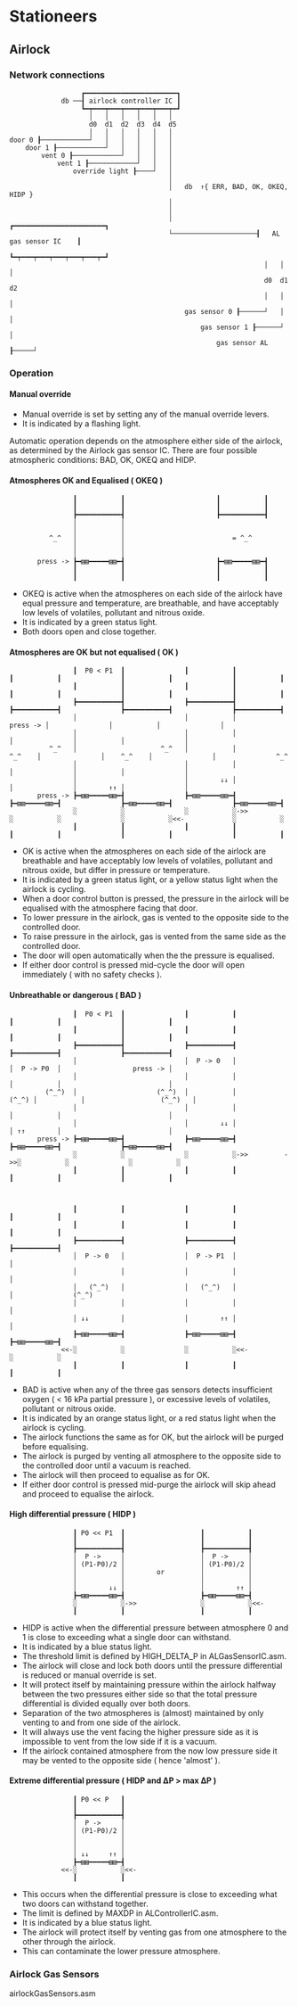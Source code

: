 # Stationeers
## Airlock
### Network connections

                      ┏━━━━━━━━━━━━━━━━━━━━━━━┓
                 db ──┨ airlock controller IC ┃
                      ┗━┯━━━┯━━━┯━━━┯━━━┯━━━┯━┛
                        │   │   │   │   │   │   
                        d0  d1  d2  d3  d4  d5  
                        │   │   │   │   │   │   
    door 0 ┠────────────┘   │   │   │   │   │
        door 1 ┠────────────┘   │   │   │   │
            vent 0 ┠────────────┘   │   │   │
                vent 1 ┠────────────┘   │   │
                    override light ┠────┘   │
                                            │
                                            │   db  ↑{ ERR, BAD, OK, OKEQ, HIDP }
                                            │        
                                            │        
                                            │                     ┏━━━━━━━━━━━━━━━━━━━━━━━┓
                                            └─────────────────────┨   AL gas sensor IC    ┃
                                                                  ┗━┯━━━┯━━━┯━━━┯━━━┯━━━┯━┛
                                                                    │   │   │  
                                                                    d0  d1  d2  
                                                                    │   │   │
                                                gas sensor 0 ┠──────┘   │   │
                                                    gas sensor 1 ┠──────┘   │
                                                        gas sensor AL ┠─────┘
                                                
                                



        
### Operation

#### Manual override
* Manual override is set by setting any of the manual override levers.
* It is indicated by a flashing light.

Automatic operation depends on the atmosphere either side of the airlock, as determined by the Airlock gas sensor IC.
There are four possible atmospheric conditions: BAD, OK, OKEQ and HIDP.

#### Atmospheres OK and Equalised ( OKEQ )

                    ┃           ┃                       ┃           ┃
                    ┃           ┃                       ┃           ┃   
                    ┣━━━━━━━━━━━┫                       ┣━━━━━━━━━━━┫   
                    │           │                                    
                    │           │                                    
              ^_^   │           │                           = ^_^
                    │           │                                    
                    │           │                                    
           press -> ┣━▤▤━━━━━▤▤━┫                       ┣━▤▤━━━━━▤▤━┫
                    ┃           ┃                       ┃           ┃   
                    ┃           ┃                       ┃           ┃

* OKEQ is active when the atmospheres on each side of the airlock have equal pressure and temperature, are breathable, and have acceptably low levels of volatiles, pollutant and nitrous oxide. 
* It is indicated by a green status light.
* Both doors open and close together.

#### Atmospheres are OK but not equalised ( OK )

                    ┃  P0 < P1  ┃               ┃           ┃               ┃           ┃               ┃           ┃               ┃           ┃
                    ┃           ┃               ┃           ┃               ┃           ┃               ┃           ┃               ┃           ┃
                    ┣━━━━━━━━━━━┫               ┣━━━━━━━━━━━┫               ┣━━━━━━━━━━━┫               ┣━━━━━━━━━━━┫               ┣━━━━━━━━━━━┫
                    │                           │           │                  press -> │               │           │               │            
                    │                           │           │                           │               │           │               │            
              ^_^   │                     ^_^   │           │                    ^_^    │               │    ^_^    │               │               ^_^
                    │                           │           │                           │               │           │               │            
                    │                           │        ↓↓ │                           │               │        ↑↑ │               │            
           press -> ┣━▤▤━━━━━▤▤━┫               ┣━▤▤━━━━━▤▤━┫               ┣━▤▤━━━━━▤▤━┫               ┣━▤▤━━━━━▤▤━┫               ┣━▤▤━━━━━▤▤━┫
                    ░           ░               ░           ░->>            ░           ░               ░           ░<<-            ░           ░
                    ┃           ┃               ┃           ┃               ┃           ┃               ┃           ┃               ┃           ┃

* OK is active when the atmospheres on each side of the airlock are breathable and have acceptably low levels of volatiles, pollutant and nitrous oxide, but differ in pressure or temperature.
* It is indicated by a green status light, or a yellow status light when the airlock is cycling.
* When a door control button is pressed, the pressure in the airlock will be equalised with the atmosphere facing that door.
* To lower pressure in the airlock, gas is vented to the opposite side to the controlled door.
* To raise pressure in the airlock, gas is vented from the same side as the controlled door.
* The door will open automatically when the the pressure is equalised.
* If either door control is pressed mid-cycle the door will open immediately ( with no safety checks ).

#### Unbreathable or dangerous ( BAD )

                    ┃  P0 < P1  ┃               ┃           ┃               ┃           ┃               ┃           ┃
                    ┃           ┃               ┃           ┃               ┃           ┃               ┃           ┃
                    ┣━━━━━━━━━━━┫               ┣━━━━━━━━━━━┫               ┣━━━━━━━━━━━┫               ┣━━━━━━━━━━━┫
                    │                           │  P -> 0   │               │  P -> P0  │                  press -> │
                    │                           │           │               │           │                           │
             (^_^)  │                    (^_^)  │           │         (^_^) │           │                   (^_^)   │
                    │                           │           │               │           │                           │
                    │                           │        ↓↓ │               │ ↑↑        │                           │
           press -> ┣━▤▤━━━━━▤▤━┫               ┣━▤▤━━━━━▤▤━┫               ┣━▤▤━━━━━▤▤━┫               ┣━▤▤━━━━━▤▤━┫
                    ░           ░               ░           ░->>         ->>░           ░               ░           ░
                    ┃           ┃               ┃           ┃               ┃           ┃               ┃           ┃



                    ┃           ┃               ┃           ┃               ┃           ┃
                    ┃           ┃               ┃           ┃               ┃           ┃
                    ┣━━━━━━━━━━━┫               ┣━━━━━━━━━━━┫               ┣━━━━━━━━━━━┫
                    │  P -> 0   │               │  P -> P1  │               │            
                    │           │               │           │               │            
                    │   (^_^)   │               │   (^_^)   │               │               (^_^)    
                    │           │               │           │               │            
                    │ ↓↓        │               │        ↑↑ │               │            
                    ┣━▤▤━━━━━▤▤━┫               ┣━▤▤━━━━━▤▤━┫               ┣━▤▤━━━━━▤▤━┫
                 <<-░           ░               ░           ░<<-            ░           ░
                    ┃           ┃               ┃           ┃               ┃           ┃

* BAD is active when any of the three gas sensors detects insufficient oxygen ( < 16 kPa partial pressure ), or excessive levels of volatiles, pollutant or nitrous oxide. 
* It is indicated by an orange status light, or a red status light when the airlock is cycling.
* The airlock functions the same as for OK, but the airlock will be purged before equalising.
* The airlock is purged by venting all atmosphere to the opposite side to the controlled door until a vacuum is reached.
* The airlock will then proceed to equalise as for OK.
* If either door control is pressed mid-purge the airlock will skip ahead and proceed to equalise the airlock.

#### High differential pressure ( HIDP )

                    ┃ P0 << P1  ┃                   ┃           ┃               
                    ┃           ┃                   ┃           ┃               
                    ┣━━━━━━━━━━━┫                   ┣━━━━━━━━━━━┫               
                    │  P ->     │                   │  P ->     │               
                    │ (P1-P0)/2 │                   │ (P1-P0)/2 │               
                    │           │        or         │           │               
                    │           │                   │           │               
                    │        ↓↓ │                   │        ↑↑ │               
                    ┣━▤▤━━━━━▤▤━┫                   ┣━▤▤━━━━━▤▤━┫               
                    ░           ░->>                ░           ░<<-            
                    ┃           ┃                   ┃           ┃               

* HIDP is active when the differential pressure between atmosphere 0 and 1 is close to exceeding what a single door can withstand.
* It is indicated by a blue status light.
* The threshold limit is defined by HIGH_DELTA_P in ALGasSensorIC.asm.
* The airlock will close and lock both doors until the pressure differential is reduced or manual override is set.
* It will protect itself by maintaining pressure within the airlock halfway between the two pressures either side so that the total pressure differential is divided equally over both doors.
* Separation of the two atmospheres is (almost) maintained by only venting to and from one side of the airlock.
* It will always use the vent facing the higher pressure side as it is impossible to vent from the low side if it is a vacuum. 
* If the airlock contained atmosphere from the now low pressure side it may be vented to the opposite side ( hence 'almost' ).

#### Extreme differential pressure ( HIDP and ΔP > max ΔP )

                    ┃ P0 << P   ┃               
                    ┃           ┃               
                    ┣━━━━━━━━━━━┫               
                    │  P ->     │               
                    │ (P1-P0)/2 │               
                    │           │               
                    │           │               
                    │ ↓↓     ↑↑ │               
                    ┣━▤▤━━━━━▤▤━┫               
                 <<-░           ░<<-            
                    ┃           ┃               

* This occurs when the differential pressure is close to exceeding what two doors can withstand together.
* The limit is defined by MAXDP in ALControllerIC.asm.
* It is indicated by a blue status light.
* The airlock will protect itself by venting gas from one atmosphere to the other through the airlock.
* This can contaminate the lower pressure atmosphere.

                    
### Airlock Gas Sensors
airlockGasSensors.asm

